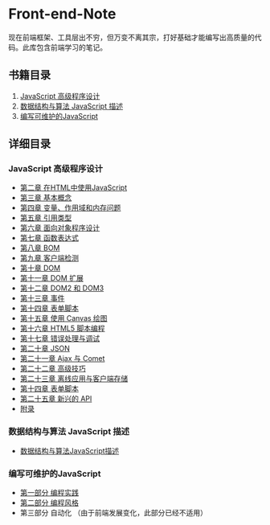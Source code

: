 # Front-end-Note

​		现在前端框架、工具层出不穷，但万变不离其宗，打好基础才能编写出高质量的代码。此库包含前端学习的笔记。

## 书籍目录

1. <a href="#professional_javascript">JavaScript 高级程序设计</a>
2. <a href="#data_stuct">数据结构与算法 JavaScript 描述</a>
3. <a href="#maintainable_javascript">编写可维护的JavaScript</a>



## 详细目录

### <a name="professional_javascript">JavaScript 高级程序设计</a>

- [第二章 在HTML中使用JavaScript](https://github.com/JokerQuan/Front-End-Note/blob/master/JavaScript高级程序设计(第三版)/第二章%20在HTML中使用JavaScript.md)
- [第三章 基本概念](https://github.com/JokerQuan/Front-End-Note/blob/master/JavaScript高级程序设计(第三版)/第三章%20基本概念.md)
- [第四章 变量、作用域和内存问题](https://github.com/JokerQuan/Front-End-Note/blob/master/JavaScript高级程序设计(第三版)/第四章%20变量、作用域和内存问题.md)
- [第五章 引用类型](https://github.com/JokerQuan/Front-End-Note/blob/master/JavaScript高级程序设计(第三版)/第五章%20引用类型.md)
- [第六章 面向对象程序设计](https://github.com/JokerQuan/Front-End-Note/blob/master/JavaScript高级程序设计(第三版)/第六章%20面向对象程序设计.md)
- [第七章 函数表达式](https://github.com/JokerQuan/Front-End-Note/blob/master/JavaScript高级程序设计(第三版)/第七章%20函数表达式.md)
- [第八章 BOM](https://github.com/JokerQuan/Front-End-Note/blob/master/JavaScript高级程序设计(第三版)/第八章%20BOM.md)
- [第九章 客户端检测](https://github.com/JokerQuan/Front-End-Note/blob/master/JavaScript高级程序设计(第三版)/第九章%20客户端检测.md)
- [第十章 DOM](https://github.com/JokerQuan/Front-End-Note/blob/master/JavaScript高级程序设计(第三版)/第十章%20DOM.md)
- [第十一章 DOM 扩展](https://github.com/JokerQuan/Front-End-Note/blob/master/JavaScript高级程序设计(第三版)/第十一章%20DOM%20扩展.md)
- [第十二章 DOM2 和 DOM3](https://github.com/JokerQuan/Front-End-Note/blob/master/JavaScript高级程序设计(第三版)/第十二章%20DOM2%20和%20DOM3.md)
- [第十三章 事件](https://github.com/JokerQuan/Front-End-Note/blob/master/JavaScript高级程序设计(第三版)/第十三章%20事件.md)
- [第十四章 表单脚本](https://github.com/JokerQuan/Front-End-Note/blob/master/JavaScript高级程序设计(第三版)/第十四章%20表单脚本.md)
- [第十五章 使用 Canvas 绘图](https://github.com/JokerQuan/Front-End-Note/blob/master/JavaScript高级程序设计(第三版)/第十五章%20使用%20Canvas%20绘图.md)
- [第十六章 HTML5 脚本编程](https://github.com/JokerQuan/Front-End-Note/blob/master/JavaScript高级程序设计(第三版)/第十六章%20HTML5%20脚本编程.md)
- [第十七章 错误处理与调试](https://github.com/JokerQuan/Front-End-Note/blob/master/JavaScript高级程序设计(第三版)/第十七章%20错误处理与调试.md)
- [第二十章 JSON](https://github.com/JokerQuan/Front-End-Note/blob/master/JavaScript高级程序设计(第三版)/第二十章%20JSON.md)
- [第二十一章 Ajax 与 Comet](https://github.com/JokerQuan/Front-End-Note/blob/master/JavaScript高级程序设计(第三版)/第二十一章%20Ajax%20与%20Comet.md)
- [第二十二章 高级技巧](https://github.com/JokerQuan/Front-End-Note/blob/master/JavaScript高级程序设计(第三版)/第二十二章%20高级技巧.md)
- [第二十三章 离线应用与客户端存储](https://github.com/JokerQuan/Front-End-Note/blob/master/JavaScript高级程序设计(第三版)/第二十三章%20离线应用与客户端存储.md)
- [第十四章 表单脚本](https://github.com/JokerQuan/Front-End-Note/blob/master/JavaScript高级程序设计(第三版)/第十四章%20表单脚本.md)
- [第二十五章 新兴的 API](https://github.com/JokerQuan/Front-End-Note/blob/master/JavaScript高级程序设计(第三版)/第二十五章%20新兴的%20API.md)
- [附录](https://github.com/JokerQuan/Front-End-Note/blob/master/JavaScript高级程序设计(第三版)/附录.md)



### <a name="data_stuct">数据结构与算法 JavaScript 描述</a>

- [数据结构与算法JavaScript描述](https://github.com/JokerQuan/Front-End-Note/blob/master/数据结构与算法%20JavaScript%20描述/数据结构与算法JavaScript描述.md)



### <a name="maintainable_javascript">编写可维护的JavaScript</a>

- [第一部分 编程实践](https://github.com/JokerQuan/Front-End-Note/blob/master/%E7%BC%96%E5%86%99%E5%8F%AF%E7%BB%B4%E6%8A%A4%E7%9A%84JavaScript/%E7%AC%AC%E4%B8%80%E9%83%A8%E5%88%86%20%E7%BC%96%E7%A8%8B%E9%A3%8E%E6%A0%BC.md)
- [第二部分 编程风格](https://github.com/JokerQuan/Front-End-Note/blob/master/%E7%BC%96%E5%86%99%E5%8F%AF%E7%BB%B4%E6%8A%A4%E7%9A%84JavaScript/%E7%AC%AC%E4%BA%8C%E9%83%A8%E5%88%86%20%E7%BC%96%E7%A8%8B%E5%AE%9E%E8%B7%B5.md)
- 第三部分 自动化 （由于前端发展变化，此部分已经不适用）



















